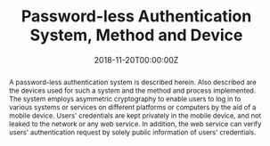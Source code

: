 ---
title: "Password-less Authentication System, Method and Device"

authors:
- Guang Gong
- admin
- Bo Zhu

date: "2018-11-20T00:00:00Z"

# Publication type.
# Legend: 0 = Uncategorized; 1 = Conference paper; 2 = Journal article;
# 3 = Preprint / Working Paper; 4 = Report; 5 = Book; 6 = Book section;
# 7 = Thesis; 8 = Patent
publication_types: ["8"]

# Publication name and optional abbreviated publication name.
publication: "United States Patent 10136315"
publication_short: ""

abstract: A password-less authentication system is described herein. Also described are the devices used for such a system and the method and process implemented. The system employs asymmetric cryptography to enable users to log in to various systems or services on different platforms or computers by the aid of a mobile device. Users' credentials are kept privately in the mobile device, and not leaked to the network or any web service. In addition, the web service can verify users' authentication request by solely public information of users' credentials.

# Display this page in the Featured widget?
featured: true

# Custom links (uncomment lines below)
links:
 - name: Patent
   url: https://ppubs.uspto.gov/pubwebapp/
---